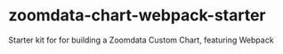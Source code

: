 # zoomdata-chart-webpack-starter
Starter kit for for building a Zoomdata Custom Chart, featuring Webpack
